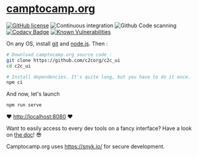 # [camptocamp.org](https://www.camptocamp.org)

[![GitHub license](https://img.shields.io/github/license/c2corg/c2c_ui.svg)](https://github.com/c2corg/c2c_ui/blob/master/LICENSE) ![Continuous integration](https://github.com/c2corg/c2c_ui/workflows/Continuous%20integration/badge.svg?branch=master) ![Github Code scanning](https://github.com/c2corg/c2c_ui/workflows/Github%20Code%20scanning/badge.svg?branch=master) [![Codacy Badge](https://app.codacy.com/project/badge/Grade/659b18a55fcd4f638fa36c4aa2976de8)](https://www.codacy.com/gh/c2corg/c2c_ui/dashboard?utm_source=github.com&utm_medium=referral&utm_content=c2corg/c2c_ui&utm_campaign=Badge_Grade) [![Known Vulnerabilities](https://snyk.io/test/github/c2corg/c2c_ui/badge.svg)](https://snyk.io/test/github/c2corg/c2c_ui)

On any OS, install [git](https://git-scm.com/) and [node.js](https://nodejs.org/en/). Then :

```bash
# Download camptocamp.org source code :
git clone https://github.com/c2corg/c2c_ui
cd c2c_ui

# Install dependencies. It's quite long, but you have to do it once.
npm ci
```

And now, let's launch

```bash
npm run serve
```

:heart: [http://localhost:8080](http://localhost:8080) :heart:

Want to easily access to every dev tools on a fancy interface? Have a look on [the doc](https://github.com/c2corg/c2c_ui/wiki/development-environment)! :sunglasses:

Camptocamp.org uses <https://snyk.io/> for secure development.
